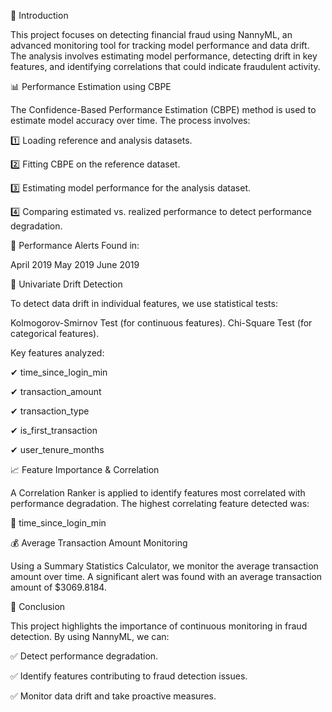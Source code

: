 📌 Introduction


This project focuses on detecting financial fraud using NannyML, an advanced monitoring tool for tracking model performance and data drift. The analysis involves estimating model performance, detecting drift in key features, and identifying correlations that could indicate fraudulent activity.


📊 Performance Estimation using CBPE


The Confidence-Based Performance Estimation (CBPE) method is used to estimate model accuracy over time. The process involves:

1️⃣ Loading reference and analysis datasets.

2️⃣ Fitting CBPE on the reference dataset.

3️⃣ Estimating model performance for the analysis dataset.

4️⃣ Comparing estimated vs. realized performance to detect performance degradation.


🚨 Performance Alerts Found in:


April 2019
May 2019
June 2019


🔎 Univariate Drift Detection


To detect data drift in individual features, we use statistical tests:


Kolmogorov-Smirnov Test (for continuous features).
Chi-Square Test (for categorical features).


Key features analyzed:

✔ time_since_login_min

✔ transaction_amount

✔ transaction_type

✔ is_first_transaction

✔ user_tenure_months


📈 Feature Importance & Correlation


A Correlation Ranker is applied to identify features most correlated with performance degradation. The highest correlating feature detected was:

🔹 time_since_login_min


💰 Average Transaction Amount Monitoring


Using a Summary Statistics Calculator, we monitor the average transaction amount over time. A significant alert was found with an average transaction amount of $3069.8184.


🚀 Conclusion


This project highlights the importance of continuous monitoring in fraud detection. By using NannyML, we can:

✅ Detect performance degradation.

✅ Identify features contributing to fraud detection issues.

✅ Monitor data drift and take proactive measures.

